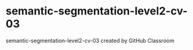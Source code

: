 # semantic-segmentation-level2-cv-03
semantic-segmentation-level2-cv-03 created by GitHub Classroom

